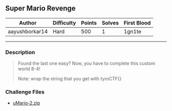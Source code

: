 ## Super Mario Revenge

| Author         | Difficulty | Points | Solves | First Blood |
| -------------- | ---------- | ------ | ------ | ----------- |
| aayushborkar14 | Hard       | 500    | 1      | 1gn1te      |

---

### Description

<blockquote>
Found the last one easy? Now, you have to complete this custom world 8-4!

Note: wrap the string that you get with tyroCTF{}

</blockquote>

### Challenge Files

- [uMario-2.zip](dist/uMario-2)
